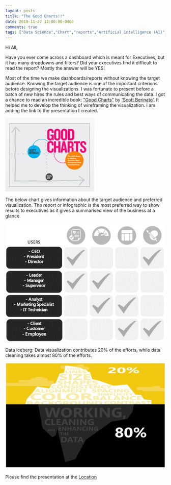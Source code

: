 ```yaml
---
layout: posts
title: "The Good Charts!!"
date: 2019-11-27 12:00:00-0400
comments: true
tags: ["Data Science","Chart","reports","Artificial Intelligence (AI)","Data Mining","Data Engineering","Pyhton","R","SAS"," Dashboard","DS","search"]
---
```


Hi All,

Have you ever come across a dashboard which is meant for Executives, but it has many dropdowns
 and filters? Did your executives find it difficult to read the report? Mostly the answer will be YES!

Most of the time we make dashboards/reports without knowing the target audience. Knowing the target 
audience is one of the important criterions before designing the visualizations. I was fortunate to
present before a batch of new hires the rules and best ways of communicating the data. I got a chance
to read an incredible book: ["Good Charts"](https://store.hbr.org/product/good-charts-the-hbr-guide-to-making-smarter-more-persuasive-data-visualizations/15005) by ['Scott Berinato'](https://www.linkedin.com/in/scott-berinato-6330ba54/). It helped me to develop the thinking of wireframing the visualization. I am adding the link to the presentation I created.

![center](/images/111.JPG)

The below chart gives information about the target audience and preferred visualization. The report or infographic is
the most preferred way to show results to executives as it gives a summarised view of the business at a glance. 

![center](/images/112.png)

Data iceberg: Data visualization contributes 20% of the efforts, while data cleaning takes almost 80% of the efforts.

![center](/images/113.JPG)

Please find the presentation at the [Location](https://github.com/ashishtele/Power_BI/blob/master/Data%20Visualization%20v2.0.pptx)
